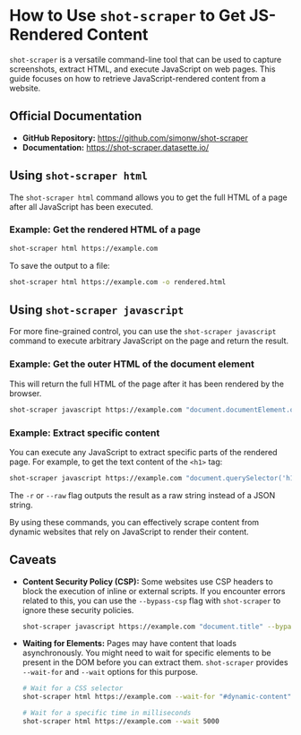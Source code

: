 # How to Use `shot-scraper` to Get JS-Rendered Content

`shot-scraper` is a versatile command-line tool that can be used to capture screenshots, extract HTML, and execute JavaScript on web pages. This guide focuses on how to retrieve JavaScript-rendered content from a website.

## Official Documentation

- **GitHub Repository:** https://github.com/simonw/shot-scraper
- **Documentation:** https://shot-scraper.datasette.io/

## Using `shot-scraper html`

The `shot-scraper html` command allows you to get the full HTML of a page after all JavaScript has been executed.

### Example: Get the rendered HTML of a page

```bash
shot-scraper html https://example.com
```

To save the output to a file:

```bash
shot-scraper html https://example.com -o rendered.html
```

## Using `shot-scraper javascript`

For more fine-grained control, you can use the `shot-scraper javascript` command to execute arbitrary JavaScript on the page and return the result.

### Example: Get the outer HTML of the document element

This will return the full HTML of the page after it has been rendered by the browser.

```bash
shot-scraper javascript https://example.com "document.documentElement.outerHTML"
```

### Example: Extract specific content

You can execute any JavaScript to extract specific parts of the rendered page. For example, to get the text content of the `<h1>` tag:

```bash
shot-scraper javascript https://example.com "document.querySelector('h1').innerText" -r
```

The `-r` or `--raw` flag outputs the result as a raw string instead of a JSON string.

By using these commands, you can effectively scrape content from dynamic websites that rely on JavaScript to render their content.

## Caveats

- **Content Security Policy (CSP):** Some websites use CSP headers to block the execution of inline or external scripts. If you encounter errors related to this, you can use the `--bypass-csp` flag with `shot-scraper` to ignore these security policies.

  ```bash
  shot-scraper javascript https://example.com "document.title" --bypass-csp
  ```

- **Waiting for Elements:** Pages may have content that loads asynchronously. You might need to wait for specific elements to be present in the DOM before you can extract them. `shot-scraper` provides `--wait-for` and `--wait` options for this purpose.

  ```bash
  # Wait for a CSS selector
  shot-scraper html https://example.com --wait-for "#dynamic-content"

  # Wait for a specific time in milliseconds
  shot-scraper html https://example.com --wait 5000
  ```
